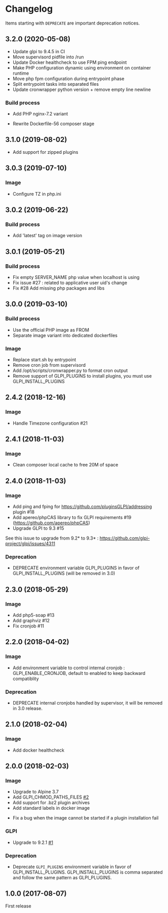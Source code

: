 # Changelog

Items starting with `DEPRECATE` are important deprecation notices.

## 3.2.0 (2020-05-08)

+ Update glpi to 9.4.5 in CI
+ Move supervisord pidfile into /run
+ Update Docker healthcheck to use FPM ping endpoint
+ Make PHP configuration dynamic using environment on container runtime
+ Move php fpm configuration during entrypoint phase
+ Split entrypoint tasks into separated files
+ Update cronwrapper python version + remove empty line newline

### Build process

+ Add PHP nginx-7.2 variant
* Rewrite Dockerfile-56 composer stage


## 3.1.0 (2019-08-02)

+ Add support for zipped plugins


## 3.0.3 (2019-07-10)

### Image

+ Configure TZ in php.ini


## 3.0.2 (2019-06-22)

### Build process

+ Add 'latest' tag on image version


## 3.0.1 (2019-05-21)

### Build process

+ Fix empty SERVER_NAME php value when localhost is using
+ Fix issue #27 : related to applicative user uid's change
+ Fix #28 Add missing php packages and libs


## 3.0.0 (2019-03-10)

### Build process

- Use the official PHP image as FROM
- Separate image variant into dedicated dockerfiles

### Image

- Replace start.sh by entrypoint
- Remove cron job from supervisord
- Add /opt/scripts/cronwrapper.py to format cron output
- Remove support of GLPI_PLUGINS to install plugins, you must use GLPI_INSTALL_PLUGINS


## 2.4.2 (2018-12-16)

### Image

- Handle Timezone configuration #21


## 2.4.1 (2018-11-03)

### Image

- Clean composer local cache to free 20M of space


## 2.4.0 (2018-11-03)

### Image

+ Add ping and fping for https://github.com/pluginsGLPI/addressing plugin #18
+ Add apereo/phpCAS library to fix GLPI requirements #19 (https://github.com/apereo/phpCAS)
+ Upgrade GLPI to 9.3 #15

See this issue to upgrade from 9.2* to 9.3* : https://github.com/glpi-project/glpi/issues/4311

### Deprecation

- DEPRECATE environment variable GLPI_PLUGINS in favor of GLPI_INSTALL_PLUGINS (will be removed in 3.0)


## 2.3.0 (2018-05-29)

### Image

+ Add php5-soap #13
+ Add graphviz #12
+ Fix cronjob #11


## 2.2.0 (2018-04-02)

### Image

+ Add environment variable to control internal cronjob : GLPI_ENABLE_CRONJOB, default to enabled to keep backward compatiblity

### Deprecation

- DEPRECATE internal cronjobs handled by supervisor, it will be removed in 3.0 release.


## 2.1.0 (2018-02-04)

### Image

+ Add docker healthcheck


## 2.0.0 (2018-02-03)

### Image

+ Upgrade to Alpine 3.7
+ Add GLPI_CHMOD_PATHS_FILES [#2](https://github.com/Turgon37/docker-glpi/issues/2)
+ Add support for .bz2 plugin archives
+ Add standard labels in docker image
- Fix a bug when the image cannot be started if a plugin installation fail

### GLPI

* Upgrade to 9.2.1 [#1](https://github.com/Turgon37/docker-glpi/issues/1)

### Deprecation

- Deprecate `GLPI_PLUGINS` environment variable in favor of GLPI_INSTALL_PLUGINS. GLPI_INSTALL_PLUGINS is comma separated and follow the same pattern as GLPI_PLUGINS.


## 1.0.0 (2017-08-07)

First release
